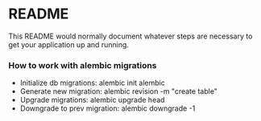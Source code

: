 # README #

This README would normally document whatever steps are necessary to get your application up and running.

### How to work with alembic migrations

* Initialize db migrations: alembic init alembic
* Generate new migration: alembic revision -m "create table"
* Upgrade migrations: alembic upgrade head 
* Downgrade to prev migration: alembic downgrade -1

